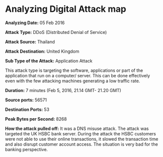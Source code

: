 # Analyzing Digital Attack map #

****Analyzing Date:**** 05 Feb 2016

****Attack Type:**** DDoS (Distributed Denial of Service)

****Attack Source:**** Thailand

****Attack Destination:**** United Kingdom

****Sub Type of the Attack:**** Application Attack

This attack type is targeting the software, applications or part of the application that run on a computer/ server. This can be done effectively even with the few attacking machines generating a low traffic rate.

****Duration:**** 7 minutes (Feb 5, 2016, 21.14 GMT- 21.20 GMT)

****Source ports:**** 56571

****Destination Ports:**** 53

****Peak Bytes per Second:**** 8268

****How the attack pulled off:**** It was a DNS misuse attack. The attack was targeted the UK HSBC bank server. During the attack the HSBC customers were not able to use their online transactions, it slowed the transaction time and also disrupt customer account access. The situation is very bad for the banking perspective.

